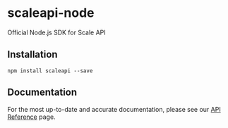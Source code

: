 # scaleapi-node
Official Node.js SDK for Scale API

## Installation

`npm install scaleapi --save`

## Documentation
For the most up-to-date and accurate documentation, please see our [API Reference](https://docs.scaleapi.com) page.
